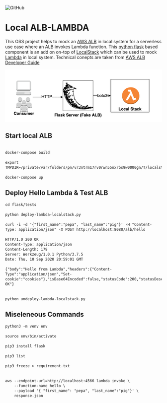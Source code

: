 ![GitHub](https://img.shields.io/github/license/subratamazumder/local-alb-lambda?style=for-the-badge)

# Local ALB-LAMBDA

This OSS project helps to mock an [AWS ALB](https://aws.amazon.com/elasticloadbalancing/) in local system for a serverless use case where an ALB invokes Lambda function. This [python flask](https://flask.palletsprojects.com/en/1.1.x/) based component is an add on on-top of [LocalStack](https://github.com/localstack/localstack) which can be used to mock [Lambda](https://aws.amazon.com/lambda/) in local system. 
Technical conepts are taken from [AWS ALB Developer Guide](https://docs.aws.amazon.com/elasticloadbalancing/latest/application/lambda-functions.html)

![Design](alb-local-hld.png)

## Start local ALB
```console

docker-compose build

export TMPDIR=/private/var/folders/pn/vr3ntrm17rv0rwn55nxrbs9w0000gn/T/localstack

docker-compose up
```

## Deploy Hello Lambda & Test ALB
```console
cd flask/tests

python deploy-lambda-localstack.py

curl -i -d '{"first_name":"pepa", "last_name":"pig"}' -H "Content-Type: application/json" -X POST http://localhost:8080/alb/hello

HTTP/1.0 200 OK
Content-Type: application/json
Content-Length: 179
Server: Werkzeug/1.0.1 Python/3.7.5
Date: Thu, 10 Sep 2020 20:59:01 GMT

{"body":"Hello from Lambda","headers":{"Content-Type":"application/json","Set-cookie":"cookies"},"isBase64Encoded":false,"statusCode":200,"statusDescription":"200 OK"} 


python undeploy-lambda-localstack.py
```

## Miseleneous Commands

```console
python3 -m venv env

source env/bin/activate

pip3 install flask

pip3 list

pip3 freeze > requirement.txt


aws --endpoint-url=http://localhost:4566 lambda invoke \
    --function-name hello \
    --payload '{ "first_name": "pepa", "last_name":"pig"}' \
    response.json
```

